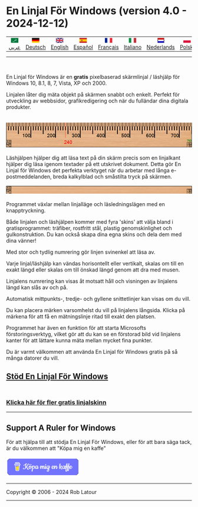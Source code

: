 # En Linjal För Windows (version 4.0 - 2024-12-12)

<!-- header -->
|||||||||||
| :---: | :---: | :---: | :---: | :---: |:---: | :---: | :---: |:---: | :---: |
| [![عربي](/images/flags/ar.png)](../en/README.md)<br>[عربي](../ar/README.md) | [![Deutsch](/images/flags/de.png)](../de/README.md)<br>[Deutsch](../de/README.md) | [![English](/images/flags/en-GB.png)](../en/README.md)<br>[English](../en/README.md) | [![Español](/images/flags/es.png)](../es/README.md)<br>[Español](../es/README.md) | [![Français](/images/flags/fr.png)](../fr/README.md)<br>[Français](../fr/README.md)| [![Italiano](/images/flags/it.png)](../it/README.md)<br>[Italiano](../it/README.md) | [![Nederlands](/images/flags/nl.png)](../nl/README.md)<br>[Nederlands](../nl/README.md) | [![Polski](/images/flags/pl.png)](../pl/README.md)<br>[Polski](../pl/README.md) | [![Português](/images/flags/pt.png)](../pt/README.md)<br>[Português](../pt/README.md) | [![Svenska](/images/flags/sv.png)](../sv/README.md)<br>[Svenska](../sv/README.md) |

- - -
<br>
<!-- header -->


En Linjal för Windows är en **gratis** pixelbaserad skärmlinjal / läshjälp för Windows 10, 8.1, 8, 7, Vista, XP och 2000.  
  
Linjalen låter dig mäta objekt på skärmen snabbt och enkelt. Perfekt för utveckling av webbsidor, grafikredigering och när du fulländar dina digitala produkter.
<br><br>   
![ruler](/images/ruler.png)
<br><br>
Läshjälpen hjälper dig att läsa text på din skärm precis som en linjalkant hjälper dig läsa igenom textader på ett utskrivet dokument. Detta gör En Linjal för Windows det perfekta verktyget när du arbetar med långa e-postmeddelanden, breda kalkylblad och småstilta tryck på skärmen.
<br><br>
![Guide de lecture](/images/readingguide.png)
<br>  
Programmet växlar mellan linjalläge och läsledningslägen med en knapptryckning.  
  
Både linjalen och läshjälpen kommer med fyra 'skins' att välja bland i gratisprogrammet: träfiber, rostfritt stål, plastig genomskinlighet och gulkonstruktion. Du kan också skapa dina egna skins och dela dem med dina vänner!  
  
Med stor och tydlig numrering gör linjen svinenkel att läsa av.  
  
Varje linjal/läshjälp kan vändas horisontellt eller vertikalt, skalas om till en exakt längd eller skalas om till önskad längd genom att dra med musen.  
  
Linjalens numrering kan visas åt motsatt håll och visningen av linjalens längd kan slås av och på.  
  
Automatisk mittpunkts-, tredje- och gyllene snittetlinjer kan visas om du vill.  
  
Du kan placera märken varsomhelst du vill på linjalens långsida. Klicka på märkena för att få en mätningslinje ritad till exakt den platsen.  
  
Programmet har även en funktion för att starta Microsofts förstoringsverktyg, vilket gör att du kan se en förstorad bild vid linjalens kanter för att lättare kunna mäta mellan mycket fina punkter.  
  
Du är varmt välkommen att använda En Linjal för Windows gratis på så många datorer du vill.

## [Stöd En Linjal För Windows](https://6ec1f0a2f74d4d0c2019-591364a760543a57f40bab2c37672676.ssl.cf5.rackcdn.com/arulersetupv40.exe)<br><br>

### [Klicka här för fler gratis linjalskinn](skins.md) 

* * * 
## Support A Ruler for Windows

För att hjälpa till att stödja En Linjal För Windows, eller för att bara säga tack, är du välkommen att "Köpa mig en kaffe"<br><br>
[<img alt="Köpa mig en kaffe" width="200px" src="buymeacoffee-swedish.png" />](https://www.buymeacoffee.com/roblatour)
* * *
Copyright © 2006 - 2024 Rob Latour
* * *